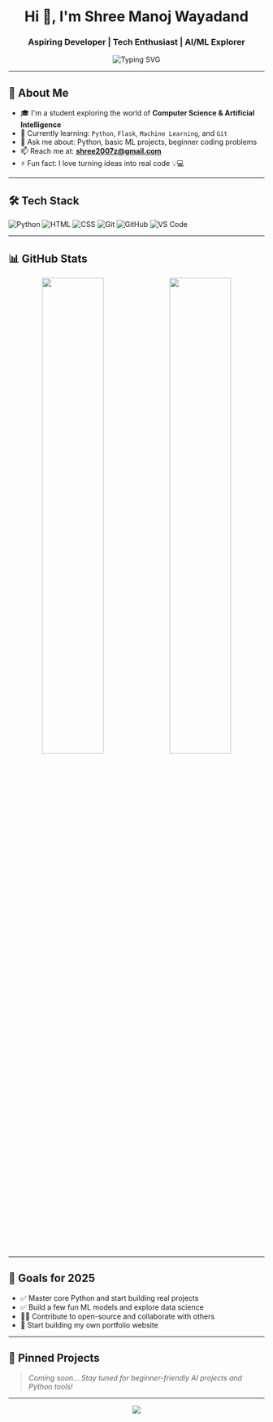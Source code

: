 <h1 align="center">Hi 👋, I'm Shree Manoj Wayadand</h1>
<h3 align="center">Aspiring Developer | Tech Enthusiast | AI/ML Explorer</h3>

<p align="center">
  <img src="https://readme-typing-svg.demolab.com?font=Fira+Code&size=22&pause=1000&color=F78C6C&center=true&width=435&lines=I+%F0%9F%91%BC+code+Python+and+web+tech;Love+to+build+cool+things;Always+learning+something+new!" alt="Typing SVG" />
</p>

---

## 🚀 About Me

- 🎓 I'm a student exploring the world of **Computer Science & Artificial Intelligence**
- 🧠 Currently learning: `Python`, `Flask`, `Machine Learning`, and `Git`
- 💬 Ask me about: Python, basic ML projects, beginner coding problems
- 📫 Reach me at: **shree2007z@gmail.com**
- ⚡ Fun fact: I love turning ideas into real code 💡💻

---

## 🛠️ Tech Stack

![Python](https://img.shields.io/badge/Python-3670A0?style=for-the-badge&logo=python&logoColor=yellow)
![HTML](https://img.shields.io/badge/HTML5-e34c26?style=for-the-badge&logo=html5&logoColor=white)
![CSS](https://img.shields.io/badge/CSS3-264de4?style=for-the-badge&logo=css3&logoColor=white)
![Git](https://img.shields.io/badge/Git-F05032?style=for-the-badge&logo=git&logoColor=white)
![GitHub](https://img.shields.io/badge/GitHub-181717?style=for-the-badge&logo=github&logoColor=white)
![VS Code](https://img.shields.io/badge/VS%20Code-007ACC?style=for-the-badge&logo=visual-studio-code&logoColor=white)

---

## 📊 GitHub Stats

<p align="center">
  <img src="https://github-readme-stats.vercel.app/api?username=Shree2007z&show_icons=true&theme=tokyonight&hide_title=true" width="49%" />
  <img src="https://github-readme-stats.vercel.app/api/top-langs/?username=Shree2007z&layout=compact&theme=tokyonight" width="49%" />
</p>

---

## 🎯 Goals for 2025

- ✅ Master core Python and start building real projects
- ✅ Build a few fun ML models and explore data science
- 🧑‍💻 Contribute to open-source and collaborate with others
- 🚀 Start building my own portfolio website

---

## 📌 Pinned Projects

> *Coming soon... Stay tuned for beginner-friendly AI projects and Python tools!*

---

<p align="center">
  <img src="https://capsule-render.vercel.app/api?type=waving&color=0d1117&height=120&section=footer"/>
</p>
